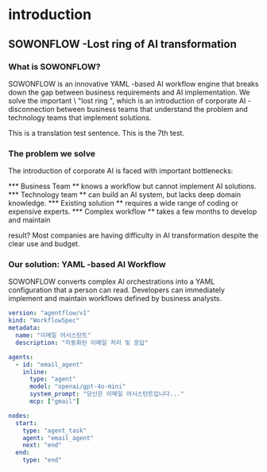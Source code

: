 # introduction

## SOWONFLOW -Lost ring of AI transformation

### What is SOWONFLOW?

SOWONFLOW is an innovative YAML -based AI workflow engine that breaks down the gap between business requirements and AI implementation. We solve the important \ "lost ring \", which is an introduction of corporate AI -disconnection between business teams that understand the problem and technology teams that implement solutions.

This is a translation test sentence.
This is the 7th test.

### The problem we solve

The introduction of corporate AI is faced with important bottlenecks:

*** Business Team ** knows a workflow but cannot implement AI solutions.
*** Technology team ** can build an AI system, but lacks deep domain knowledge.
*** Existing solution ** requires a wide range of coding or expensive experts.
*** Complex workflow ** takes a few months to develop and maintain

result? Most companies are having difficulty in AI transformation despite the clear use and budget.

### Our solution: YAML -based AI Workflow

SOWONFLOW converts complex AI orchestrations into a YAML configuration that a person can read. Developers can immediately implement and maintain workflows defined by business analysts.

```yaml
version: "agentflow/v1"
kind: "WorkflowSpec"
metadata:
  name: "이메일 어시스턴트"
  description: "자동화된 이메일 처리 및 응답"

agents:
  - id: "email_agent"
    inline:
      type: "agent"
      model: "openai/gpt-4o-mini"
      system_prompt: "당신은 이메일 어시스턴트입니다..."
      mcp: ["gmail"]

nodes:
  start:
    type: "agent_task"
    agent: "email_agent"
    next: "end"
  end:
    type: "end"
```

